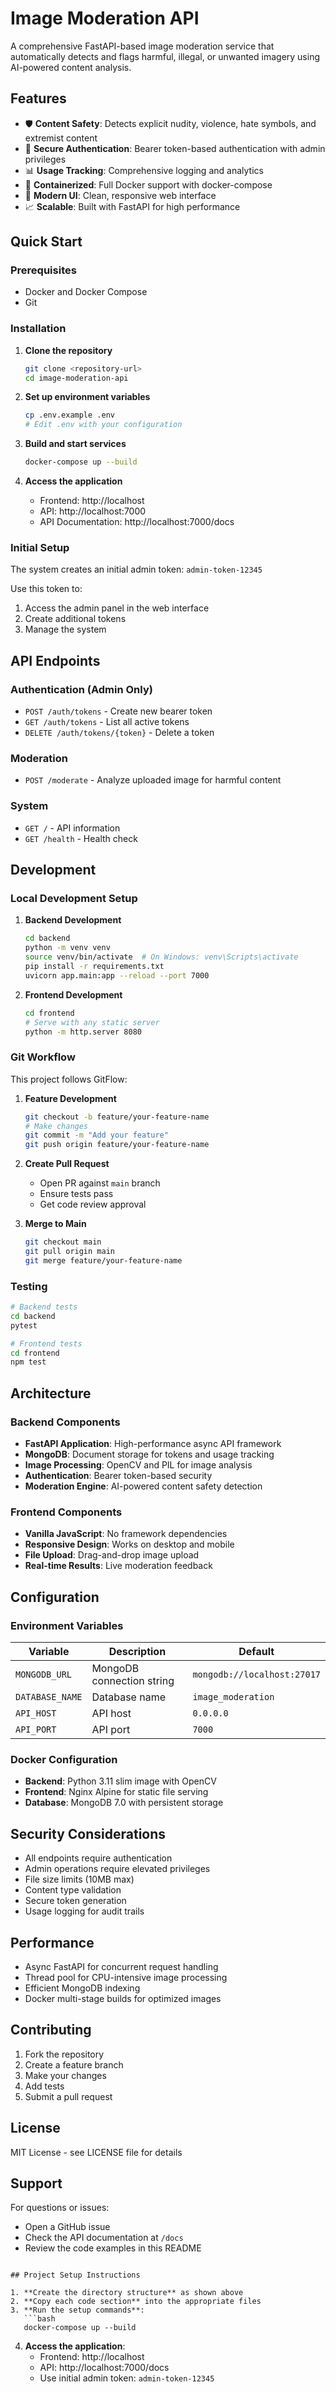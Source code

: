 # Image Moderation API

A comprehensive FastAPI-based image moderation service that automatically detects and flags harmful, illegal, or unwanted imagery using AI-powered content analysis.

## Features

- 🛡️ **Content Safety**: Detects explicit nudity, violence, hate symbols, and extremist content
- 🔐 **Secure Authentication**: Bearer token-based authentication with admin privileges
- 📊 **Usage Tracking**: Comprehensive logging and analytics
- 🐳 **Containerized**: Full Docker support with docker-compose
- 🎨 **Modern UI**: Clean, responsive web interface
- 📈 **Scalable**: Built with FastAPI for high performance

## Quick Start

### Prerequisites

- Docker and Docker Compose
- Git

### Installation

1. **Clone the repository**
   ```bash
   git clone <repository-url>
   cd image-moderation-api
   ```

2. **Set up environment variables**
   ```bash
   cp .env.example .env
   # Edit .env with your configuration
   ```

3. **Build and start services**
   ```bash
   docker-compose up --build
   ```

4. **Access the application**
   - Frontend: http://localhost
   - API: http://localhost:7000
   - API Documentation: http://localhost:7000/docs

### Initial Setup

The system creates an initial admin token: `admin-token-12345`

Use this token to:
1. Access the admin panel in the web interface
2. Create additional tokens
3. Manage the system

## API Endpoints

### Authentication (Admin Only)
- `POST /auth/tokens` - Create new bearer token
- `GET /auth/tokens` - List all active tokens
- `DELETE /auth/tokens/{token}` - Delete a token

### Moderation
- `POST /moderate` - Analyze uploaded image for harmful content

### System
- `GET /` - API information
- `GET /health` - Health check

## Development

### Local Development Setup

1. **Backend Development**
   ```bash
   cd backend
   python -m venv venv
   source venv/bin/activate  # On Windows: venv\Scripts\activate
   pip install -r requirements.txt
   uvicorn app.main:app --reload --port 7000
   ```

2. **Frontend Development**
   ```bash
   cd frontend
   # Serve with any static server
   python -m http.server 8080
   ```

### Git Workflow

This project follows GitFlow:

1. **Feature Development**
   ```bash
   git checkout -b feature/your-feature-name
   # Make changes
   git commit -m "Add your feature"
   git push origin feature/your-feature-name
   ```

2. **Create Pull Request**
   - Open PR against `main` branch
   - Ensure tests pass
   - Get code review approval

3. **Merge to Main**
   ```bash
   git checkout main
   git pull origin main
   git merge feature/your-feature-name
   ```

### Testing

```bash
# Backend tests
cd backend
pytest

# Frontend tests
cd frontend
npm test
```

## Architecture

### Backend Components

- **FastAPI Application**: High-performance async API framework
- **MongoDB**: Document storage for tokens and usage tracking
- **Image Processing**: OpenCV and PIL for image analysis
- **Authentication**: Bearer token-based security
- **Moderation Engine**: AI-powered content safety detection

### Frontend Components

- **Vanilla JavaScript**: No framework dependencies
- **Responsive Design**: Works on desktop and mobile
- **File Upload**: Drag-and-drop image upload
- **Real-time Results**: Live moderation feedback

## Configuration

### Environment Variables

| Variable | Description | Default |
|----------|-------------|---------|
| `MONGODB_URL` | MongoDB connection string | `mongodb://localhost:27017` |
| `DATABASE_NAME` | Database name | `image_moderation` |
| `API_HOST` | API host | `0.0.0.0` |
| `API_PORT` | API port | `7000` |

### Docker Configuration

- **Backend**: Python 3.11 slim image with OpenCV
- **Frontend**: Nginx Alpine for static file serving
- **Database**: MongoDB 7.0 with persistent storage

## Security Considerations

- All endpoints require authentication
- Admin operations require elevated privileges
- File size limits (10MB max)
- Content type validation
- Secure token generation
- Usage logging for audit trails

## Performance

- Async FastAPI for concurrent request handling
- Thread pool for CPU-intensive image processing
- Efficient MongoDB indexing
- Docker multi-stage builds for optimized images

## Contributing

1. Fork the repository
2. Create a feature branch
3. Make your changes
4. Add tests
5. Submit a pull request

## License

MIT License - see LICENSE file for details

## Support

For questions or issues:
- Open a GitHub issue
- Check the API documentation at `/docs`
- Review the code examples in this README
```

## Project Setup Instructions

1. **Create the directory structure** as shown above
2. **Copy each code section** into the appropriate files
3. **Run the setup commands**:
   ```bash
   docker-compose up --build
   ```
4. **Access the application**:
   - Frontend: http://localhost
   - API: http://localhost:7000/docs
   - Use initial admin token: `admin-token-12345`